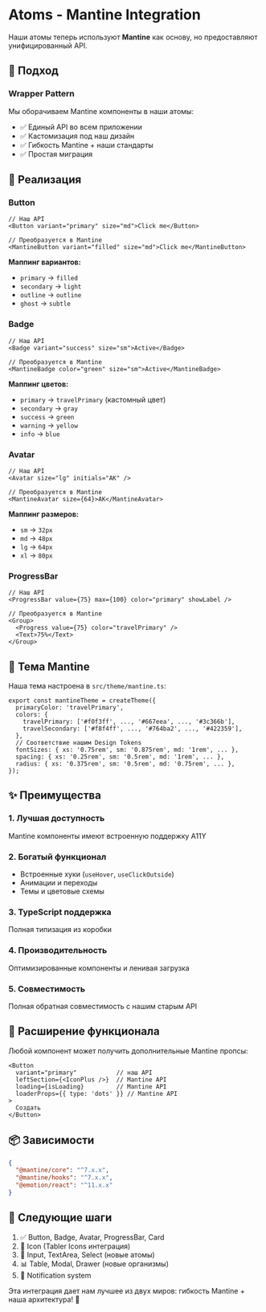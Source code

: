 # Atoms - Mantine Integration

Наши атомы теперь используют **Mantine** как основу, но предоставляют унифицированный API.

## 🎯 Подход

### Wrapper Pattern
Мы оборачиваем Mantine компоненты в наши атомы:
- ✅ Единый API во всем приложении
- ✅ Кастомизация под наш дизайн
- ✅ Гибкость Mantine + наши стандарты
- ✅ Простая миграция

## 🔧 Реализация

### Button
```tsx
// Наш API
<Button variant="primary" size="md">Click me</Button>

// Преобразуется в Mantine
<MantineButton variant="filled" size="md">Click me</MantineButton>
```

**Маппинг вариантов:**
- `primary` → `filled`
- `secondary` → `light` 
- `outline` → `outline`
- `ghost` → `subtle`

### Badge  
```tsx
// Наш API
<Badge variant="success" size="sm">Active</Badge>

// Преобразуется в Mantine
<MantineBadge color="green" size="sm">Active</MantineBadge>
```

**Маппинг цветов:**
- `primary` → `travelPrimary` (кастомный цвет)
- `secondary` → `gray`
- `success` → `green`
- `warning` → `yellow`
- `info` → `blue`

### Avatar
```tsx
// Наш API
<Avatar size="lg" initials="АК" />

// Преобразуется в Mantine
<MantineAvatar size={64}>АК</MantineAvatar>
```

**Маппинг размеров:**
- `sm` → `32px`
- `md` → `48px`
- `lg` → `64px`
- `xl` → `80px`

### ProgressBar
```tsx
// Наш API
<ProgressBar value={75} max={100} color="primary" showLabel />

// Преобразуется в Mantine
<Group>
  <Progress value={75} color="travelPrimary" />
  <Text>75%</Text>
</Group>
```

## 🎨 Тема Mantine

Наша тема настроена в `src/theme/mantine.ts`:

```tsx
export const mantineTheme = createTheme({
  primaryColor: 'travelPrimary',
  colors: {
    travelPrimary: ['#f0f3ff', ..., '#667eea', ..., '#3c366b'],
    travelSecondary: ['#f8f4ff', ..., '#764ba2', ..., '#422359'],
  },
  // Соответствие нашим Design Tokens
  fontSizes: { xs: '0.75rem', sm: '0.875rem', md: '1rem', ... },
  spacing: { xs: '0.25rem', sm: '0.5rem', md: '1rem', ... },
  radius: { xs: '0.375rem', sm: '0.5rem', md: '0.75rem', ... },
});
```

## ✨ Преимущества

### 1. **Лучшая доступность**
Mantine компоненты имеют встроенную поддержку A11Y

### 2. **Богатый функционал**
- Встроенные хуки (`useHover`, `useClickOutside`)
- Анимации и переходы
- Темы и цветовые схемы

### 3. **TypeScript поддержка**
Полная типизация из коробки

### 4. **Производительность**
Оптимизированные компоненты и ленивая загрузка

### 5. **Совместимость**
Полная обратная совместимость с нашим старым API

## 🔄 Расширение функционала

Любой компонент может получить дополнительные Mantine пропсы:

```tsx
<Button 
  variant="primary"           // наш API
  leftSection={<IconPlus />}  // Mantine API
  loading={isLoading}         // Mantine API
  loaderProps={{ type: 'dots' }} // Mantine API
>
  Создать
</Button>
```

## 📦 Зависимости

```json
{
  "@mantine/core": "^7.x.x",
  "@mantine/hooks": "^7.x.x", 
  "@emotion/react": "^11.x.x"
}
```

## 🎯 Следующие шаги

1. ✅ Button, Badge, Avatar, ProgressBar, Card
2. 🔄 Icon (Tabler Icons интеграция)  
3. 📝 Input, TextArea, Select (новые атомы)
4. 📊 Table, Modal, Drawer (новые организмы)
5. 🎨 Notification system

Эта интеграция дает нам лучшее из двух миров: гибкость Mantine + наша архитектура! 🚀 